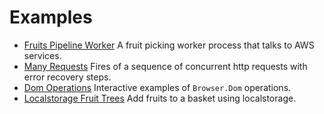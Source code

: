 # Examples

- [Fruits Pipeline Worker](./fruits-pipeline-worker/) A fruit picking worker process that talks to AWS services.
- [Many Requests](./many-requests/) Fires of a sequence of concurrent http requests with error recovery steps.
- [Dom Operations](./dom-operations/) Interactive examples of `Browser.Dom` operations.
- [Localstorage Fruit Trees](localstorage-fruit-trees/) Add fruits to a basket using localstorage.
